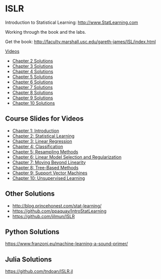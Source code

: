 # ISLR
Introduction to Statistical Learning: http://www.StatLearning.com

Working through the book and the labs.

Get the book: http://faculty.marshall.usc.edu/gareth-james/ISL/index.html

[Videos](https://www.r-bloggers.com/2014/09/in-depth-introduction-to-machine-learning-in-15-hours-of-expert-videos/)

- [Chapter 2 Solutions](chapter02)
- [Chapter 3 Solutions](chapter03)
- [Chapter 4 Solutions](chapter04)
- [Chapter 5 Solutions](chapter05)
- [Chapter 6 Solutions](chapter06)
- [Chapter 7 Solutions](chapter07)
- [Chapter 8 Solutions](chapter08)
- [Chapter 9 Solutions](chapter09)
- [Chapter 10 Solutions](chapter10)

## Course Slides for Videos

- [Chapter 1: Introduction ](https://web.stanford.edu/~hastie/MOOC-Slides/introduction.pdf)
- [Chapter 2: Statistical Learning ](https://web.stanford.edu/~hastie/MOOC-Slides/statistical_learning.pdf)
- [Chapter 3: Linear Regression ](https://web.stanford.edu/~hastie/MOOC-Slides/linear_regression.pdf)
- [Chapter 4: Classification ](https://web.stanford.edu/~hastie/MOOC-Slides/classification.pdf)
- [Chapter 5: Resampling Methods ](https://web.stanford.edu/~hastie/MOOC-Slides/cv_boot.pdf)
- [Chapter 6: Linear Model Selection and Regularization ](https://web.stanford.edu/~hastie/MOOC-Slides/model_selection.pdf)
- [Chapter 7: Moving Beyond Linearity ](https://web.stanford.edu/~hastie/MOOC-Slides/nonlinear.pdf)
- [Chapter 8: Tree-Based Methods ](https://web.stanford.edu/~hastie/MOOC-Slides/trees.pdf)
- [Chapter 9: Support Vector Machines ](https://web.stanford.edu/~hastie/MOOC-Slides/svm.pdf)
- [Chapter 10: Unsupervised Learning](https://web.stanford.edu/~hastie/MOOC-Slides/unsupervised.pdf)

## Other Solutions

- http://blog.princehonest.com/stat-learning/
- https://github.com/ppaquay/IntroStatLearning
- https://github.com/jilmun/ISLR


## Python Solutions

https://www.franzoni.eu/machine-learning-a-sound-primer/


## Julia Solutions

https://github.com/tndoan/ISLR.jl


